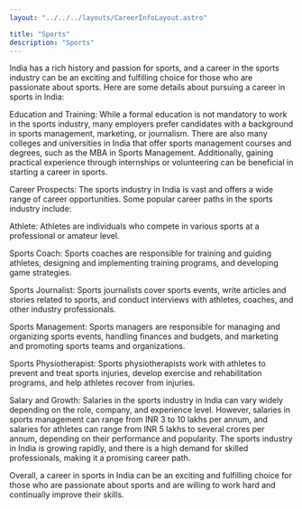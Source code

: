 ```yaml
---
layout: "../../../layouts/CareerInfoLayout.astro"

title: "Sports"
description: "Sports"
---
```


India has a rich history and passion for sports, and a career in the sports industry can be an exciting and fulfilling choice for those who are passionate about sports. Here are some details about pursuing a career in sports in India:

Education and Training: While a formal education is not mandatory to work in the sports industry, many employers prefer candidates with a background in sports management, marketing, or journalism. There are also many colleges and universities in India that offer sports management courses and degrees, such as the MBA in Sports Management. Additionally, gaining practical experience through internships or volunteering can be beneficial in starting a career in sports.

Career Prospects: The sports industry in India is vast and offers a wide range of career opportunities. Some popular career paths in the sports industry include:

Athlete: Athletes are individuals who compete in various sports at a professional or amateur level.

Sports Coach: Sports coaches are responsible for training and guiding athletes, designing and implementing training programs, and developing game strategies.

Sports Journalist: Sports journalists cover sports events, write articles and stories related to sports, and conduct interviews with athletes, coaches, and other industry professionals.

Sports Management: Sports managers are responsible for managing and organizing sports events, handling finances and budgets, and marketing and promoting sports teams and organizations.

Sports Physiotherapist: Sports physiotherapists work with athletes to prevent and treat sports injuries, develop exercise and rehabilitation programs, and help athletes recover from injuries.

Salary and Growth: Salaries in the sports industry in India can vary widely depending on the role, company, and experience level. However, salaries in sports management can range from INR 3 to 10 lakhs per annum, and salaries for athletes can range from INR 5 lakhs to several crores per annum, depending on their performance and popularity. The sports industry in India is growing rapidly, and there is a high demand for skilled professionals, making it a promising career path.

Overall, a career in sports in India can be an exciting and fulfilling choice for those who are passionate about sports and are willing to work hard and continually improve their skills.
